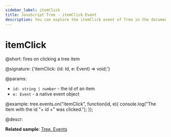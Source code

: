 ```yaml
---
sidebar_label: itemClick
title: JavaScript Tree - itemClick Event 
description: You can explore the itemClick event of Tree in the documentation of the DHTMLX JavaScript UI library. Browse developer guides and API reference, try out code examples and live demos, and download a free 30-day evaluation version of DHTMLX Suite 7.
---
```


# itemClick

@short: fires on clicking a tree item

@signature: {'itemClick: (id: Id, e: Event) => void;'}

@params:
- `id: string | number` - the id of an item
- `e: Event` - a native event object

@example:
tree.events.on("itemClick", function(id, e){
    console.log("The item with the id "+ id +" was clicked.");
});

@descr:

**Related sample**: [Tree. Events](https://snippet.dhtmlx.com/vux1ye9g)

[comment]: # (@related: tree/events_handling.md)
